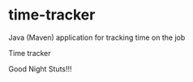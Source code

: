 # time-tracker
Java (Maven) application for tracking time on the job

Time tracker

Good Night Stuts!!!
